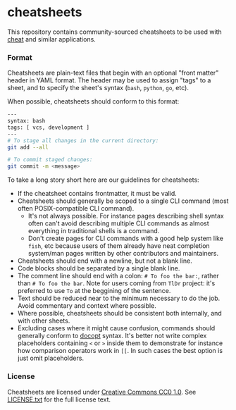 # cheatsheets #
This repository contains community-sourced cheatsheets to be used with
[cheat][] and similar applications.

### Format ###
Cheatsheets are plain-text files that begin with an optional "front matter"
header in YAML format. The header may be used to assign "tags" to a sheet, and
to specify the sheet's syntax (`bash`, `python`, `go`, etc).

When possible, cheatsheets should conform to this format:

```sh
---
syntax: bash
tags: [ vcs, development ]
---
# To stage all changes in the current directory:
git add --all

# To commit staged changes:
git commit -m <message>
```

To take a long story short here are our guidelines for cheatsheets:

- If the cheatsheet contains frontmatter, it must be valid.
- Cheatsheets should generally be scoped to a single CLI command (most often POSIX-compatible CLI command).
  - It's not always possible. For instance pages describing shell syntax often can't avoid describing
    multiple CLI commands as almost everything in traditional shells is a command.
  - Don't create pages for CLI commands with a good help system like `fish`, etc because users of them already have
    neat completion system/man pages written by other contributors and maintainers.
- Cheatsheets should end with a newline, but not a blank line.
- Code blocks should be separated by a single blank line.
- The comment line should end with a colon: `# To foo the bar:`, rather than `# To foo the bar`.
  Note for users coming from `TlDr` project: it's preferred to use `To` at the beggining of the sentence.
- Text should be reduced near to the minimum necessary to do the job. Avoid commentary and context where possible.
- Where possible, cheatsheets should be consistent both internally, and with other sheets.
- Excluding cases where it might cause confusion, commands should generally conform to [docopt][] syntax.
  It's better not write complex placeholders containing `<` or `>` inside them to demonstrate for instance how comparison
  operators work in `[[`. In such cases the best option is just omit placeholders.

### License ###
Cheatsheets are licensed under [Creative Commons CC0 1.0][cc0]. See
[LICENSE.txt][] for the full license text.


[LICENSE.txt]: https://github.com/cheat/cheatsheets/blob/master/.github/LICENSE.txt
[cc0]: https://creativecommons.org/publicdomain/zero/1.0/legalcode
[cheat]:  https://github.com/cheat/cheat
[docopt]: http://docopt.org
